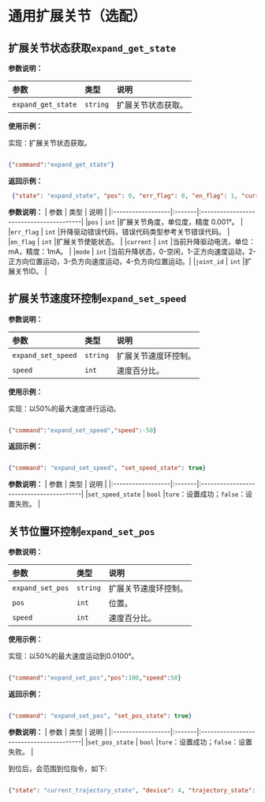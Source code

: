 # 通用扩展关节（选配）

## 扩展关节状态获取`expand_get_state`

**参数说明：**

| 参数                    | 类型 | 说明                            |
|:----------------------|:---|:------------------------------|
|`expand_get_state`|   `string`   | 扩展关节状态获取。          |

**使用示例：**

实现：扩展关节状态获取。

```json

{"command":"expand_get_state"}

```

**返回示例：**

```json
 {"state": "expand_state", "pos": 0, "err_flag": 0, "en_flag": 1, "current": 0, " mode": 0, "joint_id": 1}
```

**参数说明：**
| 参数                | 类型     | 说明      |
|:------------------|:-------|:----------------------------------------|
|`pos`            | `int` |扩展关节角度，单位度，精度 0.001°。 |
|`err_flag`       | `int` |升降驱动错误代码，错误代码类型参考关节错误代码。 |
|`en_flag`       | `int` |扩展关节使能状态。 |
|`current`        | `int` |当前升降驱动电流，单位：mA，精度：1mA。 |
|`mode`           | `int` |当前升降状态，0-空闲，1-正方向速度运动，2-正方向位置运动，3-负方向速度运动，4-负方向位置运动。|
|`joint_id`        | `int` |扩展关节ID。 |

## 扩展关节速度环控制`expand_set_speed`

**参数说明：**

| 参数                    | 类型 | 说明                            |
|:----------------------|:---|:------------------------------|
|`expand_set_speed`|   `string`   | 扩展关节速度环控制。         |
|`speed`|   `int`   | 速度百分比。          |

**使用示例：**

实现：以50%的最大速度进行运动。

```json

{"command":"expand_set_speed","speed":-50}

```

**返回示例：**

```json

{"command": "expand_set_speed", "set_speed_state": true}

```

**参数说明：**
| 参数                | 类型     | 说明      |
|:------------------|:-------|:----------------------------------------|
|`set_speed_state`            | `bool` |`ture`：设置成功；`false`：设置失败。 |

## 关节位置环控制`expand_set_pos`

**参数说明：**

| 参数                    | 类型 | 说明                            |
|:----------------------|:---|:------------------------------|
|`expand_set_pos`|   `string`   | 扩展关节速度环控制。          |
|`pos`|   `int`   | 位置。          |
|`speed`|   `int`   | 速度百分比。          |


**使用示例：**

实现：以50%的最大速度运动到0.0100°。

```json

{"command":"expand_set_pos","pos":100,"speed":50}

```

**返回示例：**

```json

{"command": "expand_set_pos", "set_pos_state": true}

```

**参数说明：**
| 参数                | 类型     | 说明      |
|:------------------|:-------|:----------------------------------------|
|`set_pos_state`            | `bool` |`ture`：设置成功；`false`：设置失败。 |

到位后，会范围到位指令，如下:

```json

{"state": "current_trajectory_state", "device": 4, "trajectory_state": true}

```
